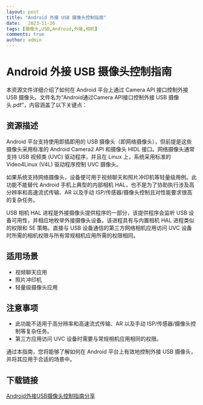 ```yaml
---
layout: post
title: "Android 外接 USB 摄像头控制指南"
date:   2023-11-26
tags: [摄像头,USB,Android,外接,相机]
comments: true
author: admin
---
```

# Android 外接 USB 摄像头控制指南

本资源文件详细介绍了如何在 Android 平台上通过 Camera API 接口控制外接 USB 摄像头。文件名为“Android通过Camera API接口控制外接 USB 摄像头.pdf”，内容涵盖了以下关键点：

## 资源描述

Android 平台支持使用即插即用的 USB 摄像头（即网络摄像头），但前提是这些摄像头采用标准的 Android Camera2 API 和摄像头 HIDL 接口。网络摄像头通常支持 USB 视频类 (UVC) 驱动程序，并且在 Linux 上，系统采用标准的 Video4Linux (V4L) 驱动程序控制 UVC 摄像头。

如果系统支持网络摄像头，设备便可用于视频聊天和照片冲印机等轻量级用例。此功能不能替代 Android 手机上典型的内部相机 HAL，也不是为了协助执行涉及高分辨率和高速流式传输、AR 以及手动 ISP/传感器/摄像头控制且对性能要求很高的复杂任务。

USB 相机 HAL 进程是外接摄像头提供程序的一部分，该提供程序会监听 USB 设备可用性，并相应地枚举外接摄像头设备。该进程具有与内置相机 HAL 进程类似的权限和 SE 策略。直接与 USB 设备通信的第三方网络相机应用访问 UVC 设备时所需的相机权限与所有常规相机应用所需的权限相同。

## 适用场景

- 视频聊天应用
- 照片冲印机
- 轻量级摄像头应用

## 注意事项

- 此功能不适用于高分辨率和高速流式传输、AR 以及手动 ISP/传感器/摄像头控制等复杂任务。
- 第三方应用访问 UVC 设备时需要与常规相机应用相同的权限。

通过本指南，您将能够了解如何在 Android 平台上有效地控制外接 USB 摄像头，并将其应用于合适的场景中。

## 下载链接

[Android外接USB摄像头控制指南分享](https://pan.quark.cn/s/5746b06160f1)
